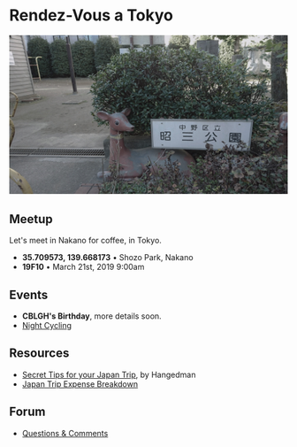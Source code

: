 # Rendez-Vous a Tokyo

<img src='RENDEZVOUS.jpg' width='600'/>

## Meetup

Let's meet in Nakano for coffee, in Tokyo.

- **35.709573, 139.668173** • Shozo Park, Nakano
- **19F10** • March 21st, 2019 9:00am

## Events

- **CBLGH's Birthday**, more details soon.
- [Night Cycling](http://wiki.xxiivv.com/JNC)

## Resources

- [Secret Tips for your Japan Trip](https://medium.com/@hangedmandesign/secret-and-undocumented-japan-trip-tips-f846fdfcee29), by Hangedman
- [Japan Trip Expense Breakdown](https://medium.com/@Letkma/japan-trip-expense-breakdown-1bb8f3dcac0e)

## Forum

- [Questions & Comments](https://github.com/merveilles/Resources/issues)